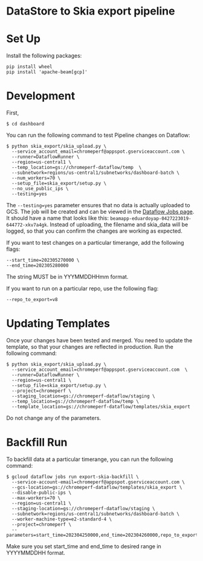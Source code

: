 # DataStore to Skia export pipeline

# Set Up

Install the following packages:

```
pip install wheel
pip install 'apache-beam[gcp]'
```
# Development

First,

```
$ cd dashboard
```

You can run the following command to test Pipeline changes on Dataflow:

```
$ python skia_export/skia_upload.py \
  --service_account_email=chromeperf@appspot.gserviceaccount.com \
  --runner=DataflowRunner \
  --region=us-central1 \
  --temp_location=gs://chromeperf-dataflow/temp  \
  --subnetwork=regions/us-central1/subnetworks/dashboard-batch \
  --num_workers=70 \
  --setup_file=skia_export/setup.py \
  --no_use_public_ips \
  --testing=yes
```

The `--testing=yes` parameter ensures that no data is actually uploaded to GCS.
The job will be created and can be viewed in the [Dataflow Jobs
page](https://pantheon.corp.google.com/dataflow/jobs?src=ac&project=chromeperf).
It should have a name that looks like this:
`beamapp-eduardoyap-0427223019-644772-xkv7a4gk`. Instead of uploading, the
filename and skia_data will be logged, so that you can confirm the changes are
working as expected.

If you want to test changes on a particular timerange, add the following flags:

```
--start_time=202305270000 \
--end_time=202305280000
```
The string MUST be in YYYMMDDHHmm format.

If you want to run on a particular repo, use the following flag:
```
--repo_to_export=v8
```

# Updating Templates

Once your changes have been tested and merged. You need to update the template,
so that your changes are reflected in production. Run the following command:

```
$ python skia_export/skia_upload.py \
  --service_account_email=chromeperf@appspot.gserviceaccount.com  \
  --runner=DataflowRunner \
  --region=us-central1 \
  --setup_file=skia_export/setup.py \
  --project=chromeperf \
  --staging_location=gs://chromeperf-dataflow/staging \
  --temp_location=gs://chromeperf-dataflow/temp \
  --template_location=gs://chromeperf-dataflow/templates/skia_export
```

Do not change any of the parameters.

# Backfill Run

To backfill data at a particular timerange, you can run the following command:

```
$ gcloud dataflow jobs run export-skia-backfill \
  --service-account-email=chromeperf@appspot.gserviceaccount.com \
  --gcs-location=gs://chromeperf-dataflow/templates/skia_export \
  --disable-public-ips \
  --max-workers=70 \
  --region=us-central1 \
  --staging-location=gs://chromeperf-dataflow/staging \
  --subnetwork=regions/us-central1/subnetworks/dashboard-batch \
  --worker-machine-type=e2-standard-4 \
  --project=chromeperf \
  --parameters=start_time=202304250000,end_time=202304260000,repo_to_export=fuchsia
```

Make sure you set start_time and end_time to desired range in YYYYMMDDHH format.
